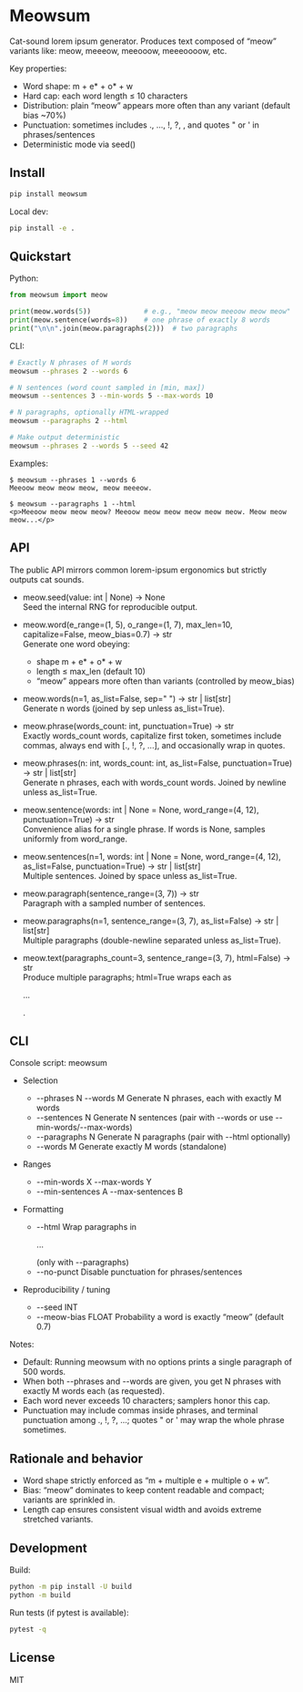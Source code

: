 # Meowsum

Cat-sound lorem ipsum generator. Produces text composed of “meow” variants like: meow, meeeow, meeooow, meeeoooow, etc.

Key properties:
- Word shape: m + e* + o* + w
- Hard cap: each word length ≤ 10 characters
- Distribution: plain “meow” appears more often than any variant (default bias ~70%)
- Punctuation: sometimes includes ., ..., !, ?, , and quotes " or ' in phrases/sentences
- Deterministic mode via seed()

## Install

```bash
pip install meowsum
```

Local dev:

```bash
pip install -e .
```

## Quickstart

Python:

```python
from meowsum import meow

print(meow.words(5))             # e.g., "meow meow meeoow meow meow"
print(meow.sentence(words=8))    # one phrase of exactly 8 words
print("\n\n".join(meow.paragraphs(2)))  # two paragraphs
```

CLI:

```bash
# Exactly N phrases of M words
meowsum --phrases 2 --words 6

# N sentences (word count sampled in [min, max])
meowsum --sentences 3 --min-words 5 --max-words 10

# N paragraphs, optionally HTML-wrapped
meowsum --paragraphs 2 --html

# Make output deterministic
meowsum --phrases 2 --words 5 --seed 42
```

Examples:

```
$ meowsum --phrases 1 --words 6
Meeoow meow meow meow, meow meeeow.
```

```
$ meowsum --paragraphs 1 --html
<p>Meeoow meow meow meow? Meeoow meow meow meow meow meow. Meow meow meow...</p>
```

## API

The public API mirrors common lorem-ipsum ergonomics but strictly outputs cat sounds.

- meow.seed(value: int | None) -> None  
  Seed the internal RNG for reproducible output.

- meow.word(e_range=(1, 5), o_range=(1, 7), max_len=10, capitalize=False, meow_bias=0.7) -> str  
  Generate one word obeying:
  - shape m + e* + o* + w
  - length ≤ max_len (default 10)
  - “meow” appears more often than variants (controlled by meow_bias)

- meow.words(n=1, as_list=False, sep=" ") -> str | list[str]  
  Generate n words (joined by sep unless as_list=True).

- meow.phrase(words_count: int, punctuation=True) -> str  
  Exactly words_count words, capitalize first token, sometimes include commas, always end with [., !, ?, ...], and occasionally wrap in quotes.

- meow.phrases(n: int, words_count: int, as_list=False, punctuation=True) -> str | list[str]  
  Generate n phrases, each with words_count words. Joined by newline unless as_list=True.

- meow.sentence(words: int | None = None, word_range=(4, 12), punctuation=True) -> str  
  Convenience alias for a single phrase. If words is None, samples uniformly from word_range.

- meow.sentences(n=1, words: int | None = None, word_range=(4, 12), as_list=False, punctuation=True) -> str | list[str]  
  Multiple sentences. Joined by space unless as_list=True.

- meow.paragraph(sentence_range=(3, 7)) -> str  
  Paragraph with a sampled number of sentences.

- meow.paragraphs(n=1, sentence_range=(3, 7), as_list=False) -> str | list[str]  
  Multiple paragraphs (double-newline separated unless as_list=True).

- meow.text(paragraphs_count=3, sentence_range=(3, 7), html=False) -> str  
  Produce multiple paragraphs; html=True wraps each as <p>...</p>.

## CLI

Console script: meowsum

- Selection
  - --phrases N --words M       Generate N phrases, each with exactly M words
  - --sentences N               Generate N sentences (pair with --words or use --min-words/--max-words)
  - --paragraphs N              Generate N paragraphs (pair with --html optionally)
  - --words M                   Generate exactly M words (standalone)

- Ranges
  - --min-words X --max-words Y
  - --min-sentences A --max-sentences B

- Formatting
  - --html                      Wrap paragraphs in <p>...</p> (only with --paragraphs)
  - --no-punct                  Disable punctuation for phrases/sentences

- Reproducibility / tuning
  - --seed INT
  - --meow-bias FLOAT           Probability a word is exactly “meow” (default 0.7)

Notes:
- Default: Running meowsum with no options prints a single paragraph of 500 words.
- When both --phrases and --words are given, you get N phrases with exactly M words each (as requested).
- Each word never exceeds 10 characters; samplers honor this cap.
- Punctuation may include commas inside phrases, and terminal punctuation among ., !, ?, ...; quotes " or ' may wrap the whole phrase sometimes.

## Rationale and behavior

- Word shape strictly enforced as “m + multiple e + multiple o + w”.
- Bias: “meow” dominates to keep content readable and compact; variants are sprinkled in.
- Length cap ensures consistent visual width and avoids extreme stretched variants.

## Development

Build:

```bash
python -m pip install -U build
python -m build
```

Run tests (if pytest is available):

```bash
pytest -q
```

## License

MIT

